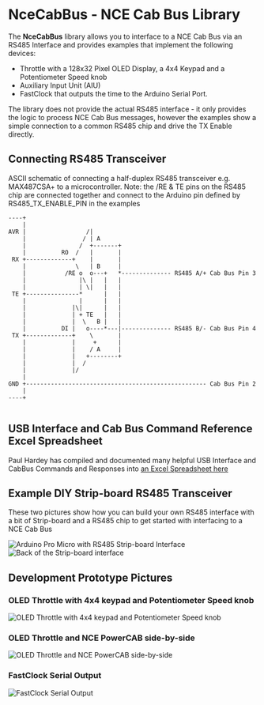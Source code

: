 # NceCabBus - NCE Cab Bus Library

The **NceCabBus** library allows you to interface to a NCE Cab Bus via an RS485 Interface and provides examples that implement the following devices:
- Throttle with a 128x32 Pixel OLED Display, a 4x4 Keypad and a Potentiometer Speed knob
- Auxiliary Input Unit (AIU)
- FastClock that outputs the time to the Arduino Serial Port.

The library does not provide the actual RS485 interface - it only provides the logic to process NCE Cab Bus messages,
however the examples show a simple connection to a common RS485 chip and drive the TX Enable directly. 

## Connecting RS485 Transceiver
ASCII schematic of connecting a half-duplex RS485 transceiver e.g. MAX487CSA+ to a microcontroller.
Note: the /RE & TE pins on the RS485 chip are connected together and connect to the Arduino pin defined by RS485_TX_ENABLE_PIN in the examples

```
----+      
    |      
AVR |                 /|             
    |                / | A           
    |               /  +-------+    
    |          RO  /   |       |    
 RX +-------------+    |       |    
    |              \   | B     |     
    |           /RE o  o---+   *-------------- RS485 A/+ Cab Bus Pin 3
    |               |\ |   |   |     
    |               | \|   |   |     
 TE +---------------*      |   |    
    |               |      |   |    
    |             |\|      |   |    
    |             | + TE   |   |    
    |             |  \   B |   |    
    |          DI |   o----*---|-------------- RS485 B/- Cab Bus Pin 4
 TX +-------------+    \       |     
    |             |     +      |    
    |             |    / A     |    
    |             |   +--------+    
    |             |  /               
    |             |/
    |
GND +--------------------------------------------------- Cab Bus Pin 2
    |               
----+                                                
                                                                   
```

## USB Interface and Cab Bus Command Reference Excel Spreadsheet
Paul Hardey has compiled and documented many helpful USB Interface and CabBus Commands and Responses into [an Excel Spreadsheet here](docs/Loco-Address-USB-Cab-Bus.xlsx)

## Example DIY Strip-board RS485 Transceiver
These two pictures show how you can build your own RS485 interface with a bit of Strip-board and a RS485 chip to get started with interfacing to a NCE Cab Bus

![Arduino Pro Micro with RS485 Strip-board Interface](docs/ArdProMicro-RS485.jpg)
![Back of the Strip-board interface](docs/RS485-StripBoard.jpg)

## Development Prototype Pictures 

### OLED Throttle with 4x4 keypad and Potentiometer Speed knob

![OLED Throttle with 4x4 keypad and Potentiometer Speed knob](docs/OLED-Throttle.jpg) 

### OLED Throttle and NCE PowerCAB side-by-side

![OLED Throttle and NCE PowerCAB side-by-side](docs/Throttles.jpg) 

### FastClock Serial Output

![FastClock Serial Output](docs/FastClockSerial.png)
